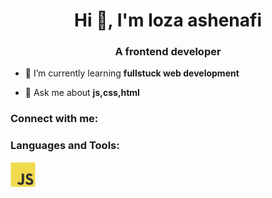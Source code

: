 <h1 align="center">Hi 👋, I'm loza ashenafi</h1>
<h3 align="center">A frontend developer</h3>

- 🌱 I’m currently learning **fullstuck web development**

- 💬 Ask me about **js,css,html**

<h3 align="left">Connect with me:</h3>
<p align="left">
</p>

<h3 align="left">Languages and Tools:</h3>
<p align="left"> <a href="https://developer.mozilla.org/en-US/docs/Web/JavaScript" target="_blank" rel="noreferrer"> <img src="https://raw.githubusercontent.com/devicons/devicon/master/icons/javascript/javascript-original.svg" alt="javascript" width="40" height="40"/> </a> </p>
